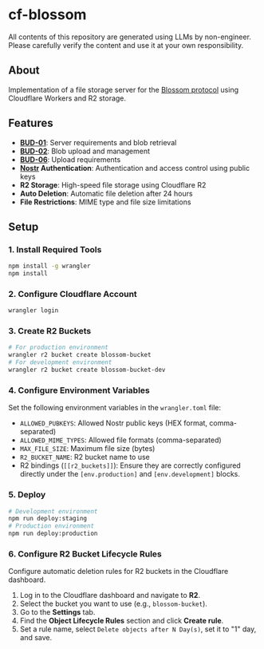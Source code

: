 # cf-blossom
All contents of this repository are generated using LLMs by non-engineer.
Please carefully verify the content and use it at your own responsibility.

## About
Implementation of a file storage server for the [Blossom protocol](https://github.com/hzrd149/blossom) using Cloudflare Workers and R2 storage.

## Features

- **[BUD-01](https://github.com/hzrd149/blossom/blob/master/buds/01.md)**: Server requirements and blob retrieval
- **[BUD-02](https://github.com/hzrd149/blossom/blob/master/buds/02.md)**: Blob upload and management
- **[BUD-06](https://github.com/hzrd149/blossom/blob/master/buds/06.md)**: Upload requirements
- **[Nostr](https://github.com/nostr-protocol/nostr) Authentication**: Authentication and access control using public keys
- **R2 Storage**: High-speed file storage using Cloudflare R2
- **Auto Deletion**: Automatic file deletion after 24 hours
- **File Restrictions**: MIME type and file size limitations

## Setup

### 1. Install Required Tools

```bash
npm install -g wrangler
npm install
```

### 2. Configure Cloudflare Account

```bash
wrangler login
```

### 3. Create R2 Buckets

```bash
# For production environment
wrangler r2 bucket create blossom-bucket
# For development environment
wrangler r2 bucket create blossom-bucket-dev
```

### 4. Configure Environment Variables

Set the following environment variables in the `wrangler.toml` file:

- `ALLOWED_PUBKEYS`: Allowed Nostr public keys (HEX format, comma-separated)
- `ALLOWED_MIME_TYPES`: Allowed file formats (comma-separated)
- `MAX_FILE_SIZE`: Maximum file size (bytes)
- `R2_BUCKET_NAME`: R2 bucket name to use
- R2 bindings (`[[r2_buckets]]`): Ensure they are correctly configured directly under the `[env.production]` and `[env.development]` blocks.

### 5. Deploy

```bash
# Development environment
npm run deploy:staging
# Production environment
npm run deploy:production
```

### 6. Configure R2 Bucket Lifecycle Rules

Configure automatic deletion rules for R2 buckets in the Cloudflare dashboard.

1. Log in to the Cloudflare dashboard and navigate to **R2**.
2. Select the bucket you want to use (e.g., `blossom-bucket`).
3. Go to the **Settings** tab.
4. Find the **Object Lifecycle Rules** section and click **Create rule**.
5. Set a rule name, select `Delete objects after N Day(s)`, set it to "1" day, and save.
